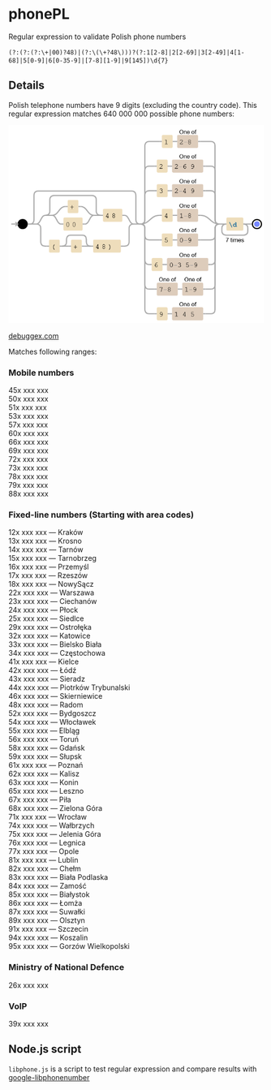 # phonePL
Regular expression to validate Polish phone numbers

```regexp
(?:(?:(?:\+|00)?48)|(?:\(\+?48\)))?(?:1[2-8]|2[2-69]|3[2-49]|4[1-68]|5[0-9]|6[0-35-9]|[7-8][1-9]|9[145])\d{7}
```
## Details

Polish telephone numbers have 9 digits (excluding the country code). This regular expression matches 640 000 000 possible phone numbers:

![visualization](https://raw.githubusercontent.com/skotniczny/phonePL/master/images/visual_regex.png)

[debuggex.com](https://www.debuggex.com/r/ET8g3vYNVxYRiPXh)

Matches following ranges:

### Mobile numbers

45x xxx xxx  
50x xxx xxx  
51x xxx xxx  
53x xxx xxx  
57x xxx xxx  
60x xxx xxx  
66x xxx xxx  
69x xxx xxx  
72x xxx xxx  
73x xxx xxx  
78x xxx xxx  
79x xxx xxx  
88x xxx xxx  

### Fixed-line numbers (Starting with area codes) 

12x xxx xxx — Kraków  
13x xxx xxx — Krosno  
14x xxx xxx — Tarnów  
15x xxx xxx — Tarnobrzeg  
16x xxx xxx — Przemyśl  
17x xxx xxx — Rzeszów  
18x xxx xxx — NowySącz  
22x xxx xxx — Warszawa  
23x xxx xxx — Ciechanów  
24x xxx xxx — Płock  
25x xxx xxx — Siedlce  
29x xxx xxx — Ostrołęka  
32x xxx xxx — Katowice  
33x xxx xxx — Bielsko Biała  
34x xxx xxx — Częstochowa  
41x xxx xxx — Kielce  
42x xxx xxx — Łódź  
43x xxx xxx — Sieradz  
44x xxx xxx — Piotrków Trybunalski  
46x xxx xxx — Skierniewice  
48x xxx xxx — Radom  
52x xxx xxx — Bydgoszcz  
54x xxx xxx — Włocławek  
55x xxx xxx — Elbląg  
56x xxx xxx — Toruń  
58x xxx xxx — Gdańsk  
59x xxx xxx — Słupsk  
61x xxx xxx — Poznań  
62x xxx xxx — Kalisz  
63x xxx xxx — Konin  
65x xxx xxx — Leszno  
67x xxx xxx — Piła  
68x xxx xxx — Zielona Góra  
71x xxx xxx — Wrocław  
74x xxx xxx — Wałbrzych  
75x xxx xxx — Jelenia Góra  
76x xxx xxx — Legnica  
77x xxx xxx — Opole  
81x xxx xxx — Lublin  
82x xxx xxx — Chełm  
83x xxx xxx — Biała Podlaska  
84x xxx xxx — Zamość  
85x xxx xxx — Białystok  
86x xxx xxx — Łomża  
87x xxx xxx — Suwałki  
89x xxx xxx — Olsztyn  
91x xxx xxx — Szczecin  
94x xxx xxx — Koszalin  
95x xxx xxx — Gorzów Wielkopolski  

### Ministry of National Defence

26x xxx xxx  

### VoIP

39x xxx xxx  

## Node.js script

`libphone.js` is a script to test regular expression and compare results with [google-libphonenumber](https://github.com/ruimarinho/google-libphonenumber)